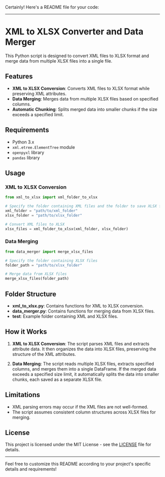 Certainly! Here's a README file for your code:

---

# XML to XLSX Converter and Data Merger

This Python script is designed to convert XML files to XLSX format and merge data from multiple XLSX files into a single file.

## Features

- **XML to XLSX Conversion**: Converts XML files to XLSX format while preserving XML attributes.
- **Data Merging**: Merges data from multiple XLSX files based on specified columns.
- **Automatic Chunking**: Splits merged data into smaller chunks if the size exceeds a specified limit.

## Requirements

- Python 3.x
- `xml.etree.ElementTree` module
- `openpyxl` library
- `pandas` library

## Usage

### XML to XLSX Conversion

```python
from xml_to_xlsx import xml_folder_to_xlsx

# Specify the folder containing XML files and the folder to save XLSX files
xml_folder = "path/to/xml_folder"
xlsx_folder = "path/to/xlsx_folder"

# Convert XML files to XLSX
xlsx_files = xml_folder_to_xlsx(xml_folder, xlsx_folder)
```

### Data Merging

```python
from data_merger import merge_xlsx_files

# Specify the folder containing XLSX files
folder_path = "path/to/xlsx_folder"

# Merge data from XLSX files
merge_xlsx_files(folder_path)
```

## Folder Structure

- **xml_to_xlsx.py**: Contains functions for XML to XLSX conversion.
- **data_merger.py**: Contains functions for merging data from XLSX files.
- **test**: Example folder containing XML and XLSX files.

## How it Works

1. **XML to XLSX Conversion**: The script parses XML files and extracts attribute data. It then organizes the data into XLSX files, preserving the structure of the XML attributes.

2. **Data Merging**: The script reads multiple XLSX files, extracts specified columns, and merges them into a single DataFrame. If the merged data exceeds a specified size limit, it automatically splits the data into smaller chunks, each saved as a separate XLSX file.

## Limitations

- XML parsing errors may occur if the XML files are not well-formed.
- The script assumes consistent column structures across XLSX files for merging.

## License

This project is licensed under the MIT License - see the [LICENSE](LICENSE) file for details.

---

Feel free to customize this README according to your project's specific details and requirements!
